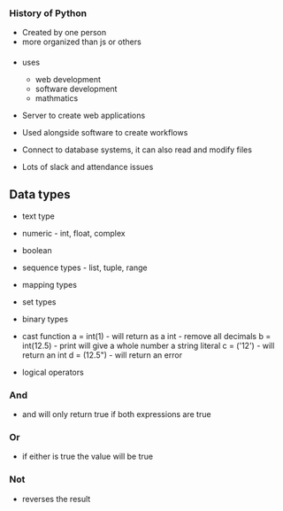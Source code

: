 ### History of Python
  - Created by one person
  - more organized than js or others
####
  - uses
    - web development
    - software development
    -  mathmatics


  - Server to create web applications
  - Used alongside software to create workflows
  - Connect to database systems, it can also read and modify files

  - Lots of slack and attendance issues

  ## Data types
  - text type
  - numeric - int, float, complex
  - boolean
  - sequence types - list, tuple, range
  - mapping types
  - set types
  - binary types

- cast function
a = int(1) - will return as a int - remove all decimals
b = int(12.5) - print will give a whole number a string literal
c = ('12') - will return an int
d = (12.5") - will return an error

- logical operators
### And
  - and will only return true if both expressions are true
### Or
  - if either is true the value will be true
### Not
  - reverses the result